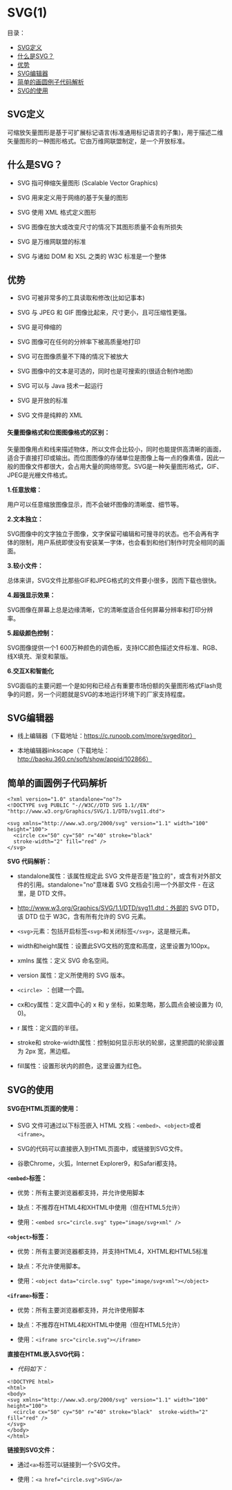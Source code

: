 # SVG(1)

目录：

- [SVG定义](#svg定义)
- [什么是SVG？](#什么是svg)
- [优势](#优势)
- [SVG编辑器](#svg编辑器)
- [简单的画圆例子代码解析](#简单的画圆例子代码解析)
- [SVG的使用](#svg的使用)

## SVG定义

可缩放矢量图形是基于可扩展标记语言(标准通用标记语言的子集)，用于描述二维矢量图形的一种图形格式。它由万维网联盟制定，是一个开放标准。

## 什么是SVG？

- SVG 指可伸缩矢量图形 (Scalable Vector Graphics)

- SVG 用来定义用于网络的基于矢量的图形

- SVG 使用 XML 格式定义图形

- SVG 图像在放大或改变尺寸的情况下其图形质量不会有所损失

- SVG 是万维网联盟的标准

- SVG 与诸如 DOM 和 XSL 之类的 W3C 标准是一个整体

## 优势

- SVG 可被非常多的工具读取和修改(比如记事本)

- SVG 与 JPEG 和 GIF 图像比起来，尺寸更小，且可压缩性更强。

- SVG 是可伸缩的

- SVG 图像可在任何的分辨率下被高质量地打印

- SVG 可在图像质量不下降的情况下被放大

- SVG 图像中的文本是可选的，同时也是可搜索的(很适合制作地图)

- SVG 可以与 Java 技术一起运行

- SVG 是开放的标准

- SVG 文件是纯粹的 XML

#### 矢量图像格式和位图图像格式的区别：

矢量图像用点和线来描述物体，所以文件会比较小，同时也能提供高清晰的画面，适合于直接打印或输出。而位图图像的存储单位是图像上每一点的像素值，因此一般的图像文件都很大，会占用大量的网络带宽。SVG是一种矢量图形格式，GIF、JPEG是光栅文件格式。

**1.任意放缩：**

用户可以任意缩放图像显示，而不会破坏图像的清晰度、细节等。

**2.文本独立：**

SVG图像中的文字独立于图像，文字保留可编辑和可搜寻的状态。也不会再有字体的限制，用户系统即使没有安装某一字体，也会看到和他们制作时完全相同的画面。

**3.较小文件：**

总体来讲，SVG文件比那些GIF和JPEG格式的文件要小很多，因而下载也很快。

**4.超强显示效果：**

SVG图像在屏幕上总是边缘清晰，它的清晰度适合任何屏幕分辨率和打印分辨率。

**5.超级颜色控制：**

SVG图像提供一个1 600万种颜色的调色板，支持ICC颜色描述文件标准、RGB、线X填充、渐变和蒙版。

**6.交互X和智能化**

SVG面临的主要问题一个是如何和已经占有重要市场份额的矢量图形格式Flash竞争的问题，另一个问题就是SVG的本地运行环境下的厂家支持程度。

## SVG编辑器

- 线上编辑器（下载地址：https://c.runoob.com/more/svgeditor）

- 本地编辑器inkscape（下载地址：http://baoku.360.cn/soft/show/appid/102866）

## 简单的画圆例子代码解析

```
<?xml version="1.0" standalone="no"?>
<!DOCTYPE svg PUBLIC "-//W3C//DTD SVG 1.1//EN" 
"http://www.w3.org/Graphics/SVG/1.1/DTD/svg11.dtd">

<svg xmlns="http://www.w3.org/2000/svg" version="1.1" width="100" height="100">
  <circle cx="50" cy="50" r="40" stroke="black"
  stroke-width="2" fill="red" />
</svg>
```

**SVG 代码解析：**

- standalone属性：该属性规定此 SVG 文件是否是"独立的"，或含有对外部文件的引用。standalone="no"意味着 SVG 文档会引用一个外部文件 - 在这里，是 DTD 文件。

- http://www.w3.org/Graphics/SVG/1.1/DTD/svg11.dtd：外部的 SVG DTD，该 DTD 位于 W3C，含有所有允许的 SVG 元素。

- `<svg>`元素：包括开启标签`<svg>`和关闭标签`</svg>`，这是根元素。

- width和height属性：设置此SVG文档的宽度和高度，这里设置为100px。

- xmlns 属性：定义 SVG 命名空间。

- version 属性：定义所使用的 SVG 版本。

- `<circle> `：创建一个圆。

- cx和cy属性：定义圆中心的 x 和 y 坐标，如果忽略，那么圆点会被设置为 (0, 0)。

- r 属性：定义圆的半径。

- stroke和 stroke-width属性：控制如何显示形状的轮廓，这里把圆的轮廓设置为 2px 宽，黑边框。

- fill属性：设置形状内的颜色，这里设置为红色。

## SVG的使用

#### SVG在HTML页面的使用：

- SVG 文件可通过以下标签嵌入 HTML 文档：`<embed>`、`<object>`或者`<iframe>`。

- SVG的代码可以直接嵌入到HTML页面中，或链接到SVG文件。

- 谷歌Chrome，火狐，Internet Explorer9，和Safari都支持。

**`<embed>`标签：**

- 优势：所有主要浏览器都支持，并允许使用脚本

- 缺点：不推荐在HTML4和XHTML中使用（但在HTML5允许）

- 使用：`<embed src="circle.svg" type="image/svg+xml" />`

**`<object>`标签：**

- 优势：所有主要浏览器都支持，并支持HTML4，XHTML和HTML5标准

- 缺点：不允许使用脚本。

- 使用：`<object data="circle.svg" type="image/svg+xml"></object>`

**`<iframe>`标签：**

- 优势：所有主要浏览器都支持，并允许使用脚本

- 缺点：不推荐在HTML4和XHTML中使用（但在HTML5允许）

- 使用：`<iframe src="circle.svg"></iframe>`

**直接在HTML嵌入SVG代码：**

- *代码如下：*

```
<!DOCTYPE html>
<html>
<body>
<svg xmlns="http://www.w3.org/2000/svg" version="1.1" width="100" height="100">
  <circle cx="50" cy="50" r="40" stroke="black"  stroke-width="2" fill="red" />
</svg>
</body>
</html>
```

**链接到SVG文件：**

- 通过`<a>`标签可以链接到一个SVG文件。

- 使用：`<a href="circle.svg">SVG</a>`
